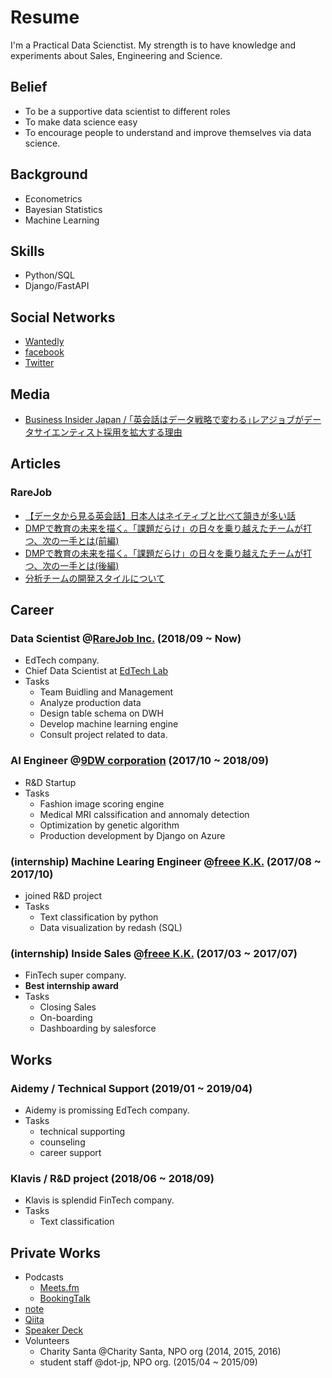 # Resume 
I'm a Practical Data Scienctist. My strength is to have knowledge and experiments about Sales, Engineering and Science. 

## Belief
- To be a supportive data scientist to different roles
- To make data science easy 
- To encourage people to understand and improve themselves via data science.

## Background
- Econometrics
- Bayesian Statistics
- Machine Learning

## Skills
- Python/SQL
- Django/FastAPI

## Social Networks
- [Wantedly](https://www.wantedly.com/users/99972307)
- [facebook](https://www.facebook.com/hayata.yamamoto)
- [Twitter](https://www.twitter.com/hayata_yamamoto)
  
## Media 
- [Business Insider Japan / ｢英会話はデータ戦略で変わる｣レアジョブがデータサイエンティスト採用を拡大する理由](https://www.businessinsider.jp/post-179154)

## Articles
### RareJob 
- [【データから見る英会話】日本人はネイティブと比べて頷きが多い話](https://appeal.rarejob.co.jp/2018/11/09/5034/)
- [DMPで教育の未来を描く。「課題だらけ」の日々を乗り越えたチームが打つ、次の一手とは(前編)](https://appeal.rarejob.co.jp/2019/07/09/5936/)
- [DMPで教育の未来を描く。「課題だらけ」の日々を乗り越えたチームが打つ、次の一手とは(後編)](https://appeal.rarejob.co.jp/2019/07/09/5960/)
- [分析チームの開発スタイルについて](https://rarejob-tech-dept.hatenablog.com/entry/2019/07/09/190000)

## Career 
### Data Scientist @[RareJob Inc.](https://www.rarejob.com/) (2018/09 ~ Now)
  - EdTech company.
  - Chief Data Scientist at [EdTech Lab](https://www.rarejob.co.jp/lab/)
  - Tasks
    - Team Buidling and Management
    - Analyze production data
    - Design table schema on DWH
    - Develop machine learning engine
    - Consult project related to data.

### AI Engineer @[9DW corporation](https://9dw.jp/) (2017/10 ~ 2018/09)
  - R&D Startup
  - Tasks
    - Fashion image scoring engine
    - Medical MRI calssification and annomaly detection
    - Optimization by genetic algorithm
    - Production development by Django on Azure

### (internship) Machine Learing Engineer @[freee K.K.](https://corp.freee.co.jp/) (2017/08 ~ 2017/10)
  - joined R&D project
  - Tasks
    - Text classification by python 
    - Data visualization by redash (SQL)

### (internship) Inside Sales @[freee K.K.](https://corp.freee.co.jp/) (2017/03 ~ 2017/07)
  - FinTech super company.
  - **Best internship award**
  - Tasks
    - Closing Sales
    - On-boarding
    - Dashboarding by salesforce
    
## Works
### Aidemy / Technical Support (2019/01 ~ 2019/04)
  - Aidemy is promissing EdTech company.
  - Tasks
    - technical supporting 
    - counseling 
    - career support 

### Klavis / R&D project (2018/06 ~ 2018/09)
  - Klavis is splendid FinTech company. 
  - Tasks
    - Text classification
    
## Private Works
- Podcasts
  - [Meets.fm](https://anchor.fm/meetsfm)
  - [BookingTalk](https://anchor.fm/booking-talk)
- [note](https://note.mu/hayata_yamamoto)
- [Qiita](https://qiita.com/hayata-yamamoto)
- [Speaker Deck](https://speakerdeck.com/hayata_yamamoto)
- Volunteers 
  - Charity Santa @Charity Santa, NPO org (2014, 2015, 2016)
  - student staff @dot-jp, NPO org. (2015/04 ~ 2015/09)
